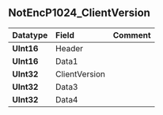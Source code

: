 ## NotEncP1024\_ClientVersion ##
| **Datatype** | **Field** | **Comment** |
|:-------------|:----------|:------------|
| **UInt16** | Header |  |
| **UInt16** | Data1 |  |
| **UInt32** | ClientVersion |  |
| **UInt32** | Data3 |  |
| **UInt32** | Data4 |  |